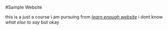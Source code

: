 #Sample Website 

this is a just a course i am pursuing from [*learn enough website*](www.learnenough.com)
i dont know *what else to say* but okay